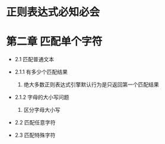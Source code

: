 # 正则表达式必知必会
# 第二章 匹配单个字符

- 2.1 匹配普通文本
- 2.1.1 有多少个匹配结果
  1. 绝大多数正则表达式引擎默认行为是只返回第一个匹配结果
- 2.1.2 字母的大小写问题
  1. 区分字母大小写

- 2.2 匹配任意字符
  
- 2.3 匹配特殊字符